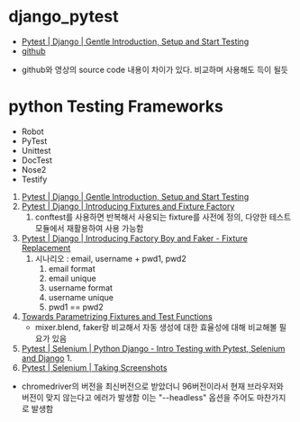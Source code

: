 # django_pytest
- [Pytest | Django | Gentle Introduction, Setup and Start Testing](https://www.youtube.com/watch?v=LYX6nlECcro&t=5s)
- [github](https://github.com/veryacademy/pytest-mastery-with-django)
* github와 영상의 source code 내용이 차이가 있다. 비교하며 사용해도 득이 될듯
# python Testing Frameworks
- Robot
- PyTest
- Unittest
- DocTest
- Nose2
- Testify

1. [Pytest | Django | Gentle Introduction, Setup and Start Testing](https://www.youtube.com/watch?v=LYX6nlECcro&list=PLOLrQ9Pn6caw3ilqDR8_qezp76QuEOlHY&index=6&t=10s)
2. [Pytest | Django | Introducing Fixtures and Fixture Factory](https://www.youtube.com/watch?v=s8iPADSichU&list=PLOLrQ9Pn6caw3ilqDR8_qezp76QuEOlHY&index=3)
   1. conftest를 사용하면 반복해서 사용되는 fixture를 사전에 정의, 다양한 테스트 모듈에서 재활용하여 사용 가능함
3. [Pytest | Django | Introducing Factory Boy and Faker - Fixture Replacement](https://www.youtube.com/watch?v=qrvqNdCDKjM&list=PLOLrQ9Pn6caw3ilqDR8_qezp76QuEOlHY&index=4)
   1. 시나리오 : email, username + pwd1, pwd2 
      1. email format
      2. email unique
      3. username format
      4. username unique
      5. pwd1 == pwd2
4. [Towards Parametrizing Fixtures and Test Functions](https://www.youtube.com/watch?v=APhI43fyRHI&list=PLOLrQ9Pn6caw3ilqDR8_qezp76QuEOlHY&index=5)
   - mixer.blend, faker랑 비교해서 자동 생성에 대한 효율성에 대해 비교해볼 필요가 있음
5. [Pytest | Selenium | Python Django - Intro Testing with Pytest, Selenium and Django](https://www.youtube.com/watch?v=o_rubsSu-Ds&list=PLOLrQ9Pn6caw3ilqDR8_qezp76QuEOlHY&index=6)
   1. 
6. [Pytest | Selenium | Taking Screenshots](https://www.youtube.com/watch?v=SWBytYYVINE&list=PLOLrQ9Pn6caw3ilqDR8_qezp76QuEOlHY&index=7)

* chromedriver의 버전을 최신버전으로 받았더니 96버전이라서 현재 브라우저와 버전이 맞지 않는다고 에러가 발생함 이는 "--headless" 옵션을 주어도 마찬가지로 발생함